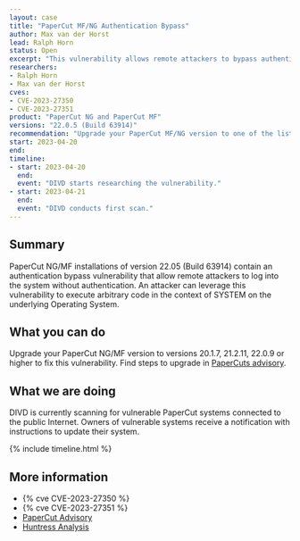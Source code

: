 ```yaml
---
layout: case
title: "PaperCut MF/NG Authentication Bypass"
author: Max van der Horst
lead: Ralph Horn
status: Open
excerpt: "This vulnerability allows remote attackers to bypass authentication on affected installations of PaperCut MF/NG 22.0.5 (Build 63914)."
researchers:
- Ralph Horn
- Max van der Horst
cves:
- CVE-2023-27350
- CVE-2023-27351
product: "PaperCut NG and PaperCut MF"
versions: "22.0.5 (Build 63914)"
recommendation: "Upgrade your PaperCut MF/NG version to one of the listed fixed versions."
start: 2023-04-20
end:
timeline:
- start: 2023-04-20
  end:
  event: "DIVD starts researching the vulnerability."
- start: 2023-04-21
  end:
  event: "DIVD conducts first scan."
---
```


## Summary
PaperCut NG/MF installations of version 22.05 (Build 63914) contain an authentication bypass vulnerability that allow remote attackers to log into the system without authentication. An attacker can leverage this vulnerability to execute arbitrary code in the context of SYSTEM on the underlying Operating System.

## What you can do
Upgrade your PaperCut NG/MF version to versions 20.1.7, 21.2.11, 22.0.9 or higher to fix this vulnerability. Find steps to upgrade in [PaperCuts advisory](https://www.papercut.com/kb/Main/PO-1216-and-PO-1219#faqs).

## What we are doing

DIVD is currently scanning for vulnerable PaperCut systems connected to the public Internet. Owners of vulnerable systems receive a notification with instructions to update their system. 

{% include timeline.html %}

## More information

* {% cve CVE-2023-27350 %}
* {% cve CVE-2023-27351 %}
* [PaperCut Advisory](https://www.papercut.com/kb/Main/PO-1216-and-PO-1219)
* [Huntress Analysis](https://www.huntress.com/blog/critical-vulnerabilities-in-papercut-print-management-software)
